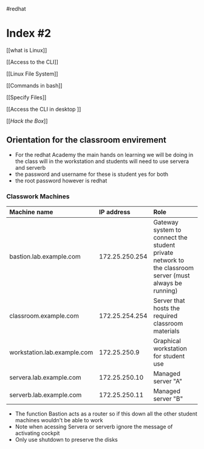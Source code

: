 #redhat 
# Index #2

[[what is Linux]]

[[Access to the CLI]]

[[Linux File System]]

[[Commands in bash]]

[[Specify Files]]

[[Access the CLI in desktop ]]

[[_Hack the Box_]]



## Orientation for the classroom envirement 
-  For the redhat Academy the main hands on learning we will be doing in the class will in the workstation and students will need to use servera and serverb 
- the password and username for these is student yes for both 
- the root password however is redhat

### Classwork Machines 

|Machine name|IP address|Role|
|:--|:--|:--|
|bastion.lab.example.com|172.25.250.254|Gateway system to connect the student private network to the classroom server (must always be running)|
|classroom.example.com|172.25.254.254|Server that hosts the required classroom materials|
|workstation.lab.example.com|172.25.250.9|Graphical workstation for student use|
|servera.lab.example.com|172.25.250.10|Managed server "A"|
|serverb.lab.example.com|172.25.250.11|Managed server "B"|

- The function Bastion acts as a router so if this down all the other student machines wouldn't be able to work
- Note when acessing Servera or serverb ignore the message of activating cockpit
- Only use shutdown to preserve the disks 

